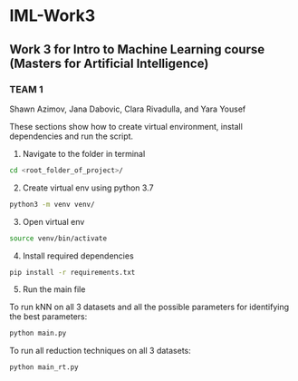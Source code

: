 # IML-Work3

## Work 3 for Intro to Machine Learning course (Masters for Artificial Intelligence)

### TEAM 1
Shawn Azimov, Jana Dabovic, Clara Rivadulla, and Yara Yousef

These sections show how to create virtual environment, install dependencies and run the script.

1. Navigate to the folder in terminal
```bash
cd <root_folder_of_project>/
```
2. Create virtual env using python 3.7
```bash
python3 -m venv venv/
```
3. Open virtual env
```bash
source venv/bin/activate
```
4. Install required dependencies
```bash
pip install -r requirements.txt
```

5. Run the main file 

To run kNN on all 3 datasets and all the possible parameters for identifying the best parameters:
```bash
python main.py
```

To run all reduction techniques on all 3 datasets:
```bash
python main_rt.py
```
